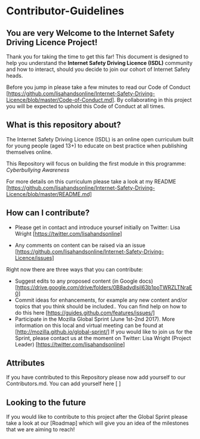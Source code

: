 # Contributor-Guidelines

## **You are very Welcome to the Internet Safety Driving Licence Project!**

Thank you for taking the time to get this far!  This document is designed to help you understand the **Internet Safety Driving Licence (ISDL)** community and how to interact, should you decide to join our cohort of Internet Safety heads.

Before you jump in please take a few minutes to read our Code of Conduct [https://github.com/lisahandsonline/Internet-Safety-Driving-Licence/blob/master/Code-of-Conduct.md]. By collaborating in this project you will be expected to uphold this Code of Conduct at all times.

## **What is this repository about?**

The Internet Safety Driving Licence (ISDL) is an online open curriculum built for young people (aged 13+) to educate on best practice when publishing themselves online.

This Repository will focus on building the first module in this programme: *Cyberbullying Awareness*

For more details on this curriculum please take a look at my README [https://github.com/lisahandsonline/Internet-Safety-Driving-Licence/blob/master/README.md]

## **How can I contribute?**

- Please get in contact and introduce yoursef initially on Twitter:
Lisa Wright [https://twitter.com/lisahandsonline]

- Any comments on content can be raised via an issue [https://github.com/lisahandsonline/Internet-Safety-Driving-Licence/issues]

Right now there are three ways that you can contribute:
- Suggest edits to any proposed content (in Google docs) [https://drive.google.com/drive/folders/0B8advdlsil63b1poTWRZLTNraE0]
- Commit ideas for enhancements, for example any new content and/or topics that you think should be included..  You can find help on how to do this here [https://guides.github.com/features/issues/]
- Participate in the Mozilla Global Sprint (June 1st-2nd 2017).  More information on this local and virtual meeting can be found at [http://mozilla.github.io/global-sprint/] If you would like to join us for the Sprint, please contact us at the moment on Twitter:
Lisa Wright (Project Leader) [https://twitter.com/lisahandsonline]

## **Attributes**

If you have contributed to this Repository please now add yourself to our Contributors.md.  You can add yourself here [ ]

## **Looking to the future**

If you would like to contribute to this project after the Global Sprint please take a look at our [Roadmap] which will give you an idea of the milestones that we are aiming to reach!
